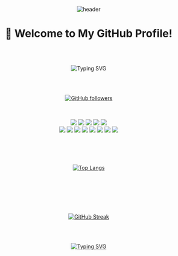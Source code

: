 <div align="center">

![header](https://capsule-render.vercel.app/api?type=waving&color=gradient&height=120&animation=fadeIn&section=footer&text=🚗💨&fontAlign=70)

# :wave: Welcome to My GitHub Profile!

<br />
<br />

![Typing SVG](https://readme-typing-svg.herokuapp.com/?color=770000&lines=Nice+to+Meet+you!&font=Dancing+Script&size=70&center=true&vCenter=true&width=600&height=100)

<br />
<br />

<a href="https://github.com/ydj1215"><img src="https://img.shields.io/github/followers/ydj1215?style=social" alt="GitHub followers"></a>

<br />
<br />

<img src="https://img.shields.io/badge/JAVA-007396?style=for-the-badge&logo=Java&logoColor=white">
<img src="https://img.shields.io/badge/JavaScript-F7DF1E?style=for-the-badge&logo=JavaScript&logoColor=white">
<img src="https://img.shields.io/badge/Spring-6DB33F?style=for-the-badge&logo=Spring&logoColor=white">
<img src="https://img.shields.io/badge/HTML5-E34F26?style=for-the-badge&logo=HTML5&logoColor=white">
<img src="https://img.shields.io/badge/CSS3-1572B6?style=for-the-badge&logo=CSS3&logoColor=white"> <br>
<img src="https://img.shields.io/badge/MySQL-4479A1?style=for-the-badge&logo=MySQL&logoColor=white">
<img src="https://img.shields.io/badge/Oracle-F80000?style=for-the-badge&logo=Oracle&logoColor=white"> 
<img src="https://img.shields.io/badge/aws-232F3E?style=for-the-badge&logo=Amazon aws&logoColor=white">
<img src="https://img.shields.io/badge/Eclipse-2C2255?style=for-the-badge&logo=Eclipse%20IDE&logoColor=white">
<img src="https://img.shields.io/badge/VSCode-007ACC?style=for-the-badge&logo=VisualStudioCode&logoColor=white">
<img src="https://img.shields.io/badge/IntelliJ%20IDEA-000000?style=for-the-badge&logo=IntelliJ%20IDEA&logoColor=white">
<img src="https://img.shields.io/badge/Unity-000000?style=for-the-badge&logo=Unity&logoColor=white">
<img src="https://img.shields.io/badge/github-181717?style=for-the-badge&logo=github&logoColor=white">


<br />
<br />
<br />
<br />
<br />

[![Top Langs](https://github-readme-stats.vercel.app/api/top-langs/?username=ydj1215&layout=compact)](https://github.com/anuraghazra/github-readme-stats)

<br />
<br />
<br />
<br />
<br />

[![GitHub Streak](https://github-readme-streak-stats.herokuapp.com/?user=ydj1215&theme=tokyonight)](https://git.io/streak-stats) 

<br />
<br />

[![Typing SVG](https://readme-typing-svg.herokuapp.com/?color=000000&lines=Have+a+Good+Day!&font=Dancing+Script&size=70&center=true&vCenter=true&width=600&height=100)](#)

<br />
